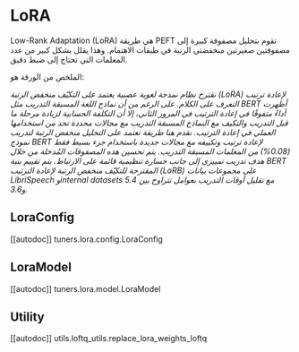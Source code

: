 # LoRA

Low-Rank Adaptation (LoRA) هي طريقة PEFT تقوم بتحليل مصفوفة كبيرة إلى مصفوفتين صغيرتين منخفضتي الرتبة في طبقات الاهتمام. وهذا يقلل بشكل كبير من عدد المعلمات التي تحتاج إلى ضبط دقيق.

الملخص من الورقة هو:

*نقترح نظام نمذجة لغوية عصبية يعتمد على التكيّف منخفض الرتبة (LoRA) لإعادة ترتيب التعرف على الكلام. على الرغم من أن نماذج اللغة المسبقة التدريب مثل BERT أظهرت أداءً متفوقًا في إعادة الترتيب في المرور الثاني، إلا أن التكلفة الحسابية لزيادة مرحلة ما قبل التدريب والتكيف مع النماذج المسبقة التدريب مع مجالات محددة تحد من استخدامها العملي في إعادة الترتيب. نقدم هنا طريقة تعتمد على التحليل منخفض الرتبة لتدريب نموذج BERT لإعادة ترتيب وتكييفه مع مجالات جديدة باستخدام جزء بسيط فقط (0.08%) من المعلمات المسبقة التدريب. يتم تحسين هذه المصفوفات المُدخلة من خلال هدف تدريب تمييزي إلى جانب خسارة تنظيمية قائمة على الارتباط. يتم تقييم بنية BERT المقترحة للتكيّف منخفض الرتبة لإعادة الترتيب (LoRB) على مجموعات بيانات LibriSpeech وinternal datasets مع تقليل أوقات التدريب بعوامل تتراوح بين 5.4 و3.6.*

## LoraConfig

[[autodoc]] tuners.lora.config.LoraConfig

## LoraModel

[[autodoc]] tuners.lora.model.LoraModel

## Utility

[[autodoc]] utils.loftq_utils.replace_lora_weights_loftq